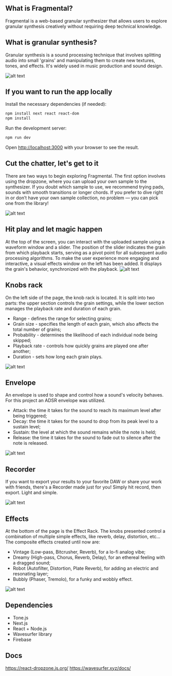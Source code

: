 ## What is Fragmental?
Fragmental is a web-based granular synthesizer that allows users to explore granular synthesis creatively without requiring deep technical knowledge.

## What is granular synthesis?
Granular synthesis is a sound processing technique that involves splitting audio into small 'grains' and manipulating them to create new textures, tones, and effects. It's widely used in music production and sound design.

![alt text](public/assets/rm_screen.png)

## If you want to run the app locally

Install the necessary dependencies (if needed):
```bash
npm install next react react-dom
npm install
```
Run the development server:

```bash
npm run dev
```

Open [http://localhost:3000](http://localhost:3000) with your browser to see the result.

## Cut the chatter, let's get to it
There are two ways to begin exploring Fragmental. The first option involves using the dropzone, where you can upload your own sample to the synthesizer. If you doubt which sample to use, we recommend trying pads, sounds with smooth transitions or longer chords. If you prefer to dive right in or don’t have your own sample collection, no problem — you can pick one from the library!

![alt text](public/assets/rm_start_page.png)

## Hit play and let magic happen 
At the top of the screen, you can interact with the uploaded sample using a waveform window and a slider. The position of the slider indicates the grain from which playback starts, serving as a pivot point for all subsequent audio processing algorithms. To make the user experience more engaging and interactive, a visual effects window on the left has been added. It displays the grain's behavior, synchronized with the playback.
![alt text](public/assets/rm_top.png)

## Knobs rack 
On the left side of the page, the knob rack is located. It is split into two parts: the upper section controls the grain settings, while the lower section manages the playback rate and duration of each grain.
- Range - defines the range for selecting grains;
- Grain size - specifies the length of each grain, which also affects the total number of grains;
- Probability - determines the likelihood of each individual node being skipped;
- Playback rate - controls how quickly grains are played one after another;
- Duration - sets how long each grain plays.

![alt text](public/assets/rm_knobs_rack.png)

## Envelope
An envelope is used to shape and control how a sound's velocity behaves. For this project an ADSR envelope was utilized.  
- Attack: the time it takes for the sound to reach its maximum level after being triggered;
- Decay: the time it takes for the sound to drop from its peak level to a sustain level;
- Sustain: the level at which the sound remains while the note is held;
- Release: the time it takes for the sound to fade out to silence after the note is released.

![alt text](public/assets/rm_top.png)

## Recorder 
If you want to export your results to your favorite DAW or share your work with friends, there's a Recorder made just for you! Simply hit record, then export. Light and simple.

![alt text](public/assets/rm_recorder.png)

## Effects
At the bottom of the page is the Effect Rack.
The knobs presented control a combination of multiple simple effects, like reverb, delay, distortion, etc...
The composite effects created until now are:
- Vintage (Low-pass, Bitcrusher, Reverb), for a lo-fi analog vibe;
- Dreamy (High-pass, Chorus, Reverb, Delay), for an ethereal feeling with a dragged sound;
- Robot (Autofilter, Distortion, Plate Reverb), for adding an electric and resonating layer;
- Bubbly (Phaser, Tremolo), for a funky and wobbly effect.

![alt text](public/assets/rm_effects.png)

## Dependencies 
- Tone.js
- Next.js
- React + Node.js
- Wavesurfer library
- Firebase 

## Docs
https://react-dropzone.js.org/
https://wavesurfer.xyz/docs/

